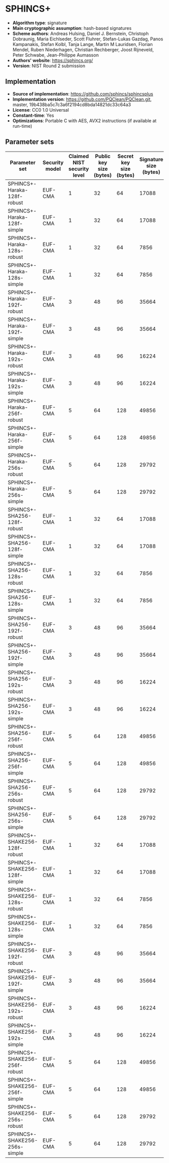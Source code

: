 # SPHINCS+

- **Algorithm type**: signature
- **Main cryptographic assumption**: hash-based signatures
- **Scheme authors**: Andreas Hulsing, Daniel J. Bernstein, Christoph Dobraunig, Maria Eichlseder, Scott Fluhrer, Stefan-Lukas Gazdag, Panos Kampanakis, Stefan Kolbl, Tanja Lange, Martin M Lauridsen, Florian Mendel, Ruben Niederhagen, Christian Rechberger, Joost Rijneveld, Peter Schwabe, Jean-Philippe Aumasson
- **Authors' website**: https://sphincs.org/
- **Version**: NIST Round 2 submission

## Implementation

- **Source of implementation**: https://github.com/sphincs/sphincsplus
- **Implementation version**: https://github.com/PQClean/PQClean.git, master, 19b438ba5c7c3a6f2194cd8bda14821dc33c64a3
- **License**: CC0 1.0 Universal
- **Constant-time**: Yes
- **Optimizations**: Portable C with AES, AVX2 instructions (if available at run-time)

## Parameter sets

| Parameter set                 | Security model | Claimed NIST security level | Public key size (bytes) | Secret key size (bytes) | Signature size (bytes) |
| ----------------------------- | -------------- | --------------------------- | ----------------------- | ----------------------- | ---------------------- |
| SPHINCS+-Haraka-128f-robust   | EUF-CMA        | 1                           | 32                      | 64                      | 17088                  |
| SPHINCS+-Haraka-128f-simple   | EUF-CMA        | 1                           | 32                      | 64                      | 17088                  |
| SPHINCS+-Haraka-128s-robust   | EUF-CMA        | 1                           | 32                      | 64                      | 7856                   |
| SPHINCS+-Haraka-128s-simple   | EUF-CMA        | 1                           | 32                      | 64                      | 7856                   |
| SPHINCS+-Haraka-192f-robust   | EUF-CMA        | 3                           | 48                      | 96                      | 35664                  |
| SPHINCS+-Haraka-192f-simple   | EUF-CMA        | 3                           | 48                      | 96                      | 35664                  |
| SPHINCS+-Haraka-192s-robust   | EUF-CMA        | 3                           | 48                      | 96                      | 16224                  |
| SPHINCS+-Haraka-192s-simple   | EUF-CMA        | 3                           | 48                      | 96                      | 16224                  |
| SPHINCS+-Haraka-256f-robust   | EUF-CMA        | 5                           | 64                      | 128                     | 49856                  |
| SPHINCS+-Haraka-256f-simple   | EUF-CMA        | 5                           | 64                      | 128                     | 49856                  |
| SPHINCS+-Haraka-256s-robust   | EUF-CMA        | 5                           | 64                      | 128                     | 29792                  |
| SPHINCS+-Haraka-256s-simple   | EUF-CMA        | 5                           | 64                      | 128                     | 29792                  |
| SPHINCS+-SHA256-128f-robust   | EUF-CMA        | 1                           | 32                      | 64                      | 17088                  |
| SPHINCS+-SHA256-128f-simple   | EUF-CMA        | 1                           | 32                      | 64                      | 17088                  |
| SPHINCS+-SHA256-128s-robust   | EUF-CMA        | 1                           | 32                      | 64                      | 7856                   |
| SPHINCS+-SHA256-128s-simple   | EUF-CMA        | 1                           | 32                      | 64                      | 7856                   |
| SPHINCS+-SHA256-192f-robust   | EUF-CMA        | 3                           | 48                      | 96                      | 35664                  |
| SPHINCS+-SHA256-192f-simple   | EUF-CMA        | 3                           | 48                      | 96                      | 35664                  |
| SPHINCS+-SHA256-192s-robust   | EUF-CMA        | 3                           | 48                      | 96                      | 16224                  |
| SPHINCS+-SHA256-192s-simple   | EUF-CMA        | 3                           | 48                      | 96                      | 16224                  |
| SPHINCS+-SHA256-256f-robust   | EUF-CMA        | 5                           | 64                      | 128                     | 49856                  |
| SPHINCS+-SHA256-256f-simple   | EUF-CMA        | 5                           | 64                      | 128                     | 49856                  |
| SPHINCS+-SHA256-256s-robust   | EUF-CMA        | 5                           | 64                      | 128                     | 29792                  |
| SPHINCS+-SHA256-256s-simple   | EUF-CMA        | 5                           | 64                      | 128                     | 29792                  |
| SPHINCS+-SHAKE256-128f-robust | EUF-CMA        | 1                           | 32                      | 64                      | 17088                  |
| SPHINCS+-SHAKE256-128f-simple | EUF-CMA        | 1                           | 32                      | 64                      | 17088                  |
| SPHINCS+-SHAKE256-128s-robust | EUF-CMA        | 1                           | 32                      | 64                      | 7856                   |
| SPHINCS+-SHAKE256-128s-simple | EUF-CMA        | 1                           | 32                      | 64                      | 7856                   |
| SPHINCS+-SHAKE256-192f-robust | EUF-CMA        | 3                           | 48                      | 96                      | 35664                  |
| SPHINCS+-SHAKE256-192f-simple | EUF-CMA        | 3                           | 48                      | 96                      | 35664                  |
| SPHINCS+-SHAKE256-192s-robust | EUF-CMA        | 3                           | 48                      | 96                      | 16224                  |
| SPHINCS+-SHAKE256-192s-simple | EUF-CMA        | 3                           | 48                      | 96                      | 16224                  |
| SPHINCS+-SHAKE256-256f-robust | EUF-CMA        | 5                           | 64                      | 128                     | 49856                  |
| SPHINCS+-SHAKE256-256f-simple | EUF-CMA        | 5                           | 64                      | 128                     | 49856                  |
| SPHINCS+-SHAKE256-256s-robust | EUF-CMA        | 5                           | 64                      | 128                     | 29792                  |
| SPHINCS+-SHAKE256-256s-simple | EUF-CMA        | 5                           | 64                      | 128                     | 29792                  |
